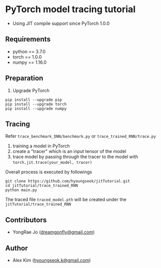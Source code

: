 # PyTorch model tracing tutorial 
+ Using JIT compile support since PyTorch 1.0.0

## Requirements
+ python == 3.7.0
+ torch == 1.0.0
+ numpy == 1.16.0

## Preparation
1. Upgrade PyTorch
```
pip install --upgrade pip
pip install --upgrade torch
pip install --upgrade numpy
```

## Tracing 
Refer ```trace_benchmark_DNN/benchmark.py``` or ```trace_trained_RNN/trace.py```

1. training a model in PyTorch
2. create a "tracer" which is an input tensor of the model
3. trace model by passing through the tracer to the model with ```torch.jit.trace(your_model, tracer)```

Overall process is executed by followings
```
git clone https://github.com/hyoungseok/jitTutorial.git
cd jitTutorial/trace_trained_RNN
python main.py
```
The traced file ```traced_model.pth``` will be created under the ```jitTutorial/trace_trained_RNN```

## Contributors
+ YongRae Jo (dreamgonfly@gmail.com)

## Author
+ Alex Kim (hyoungseok.k@gmail.com)
